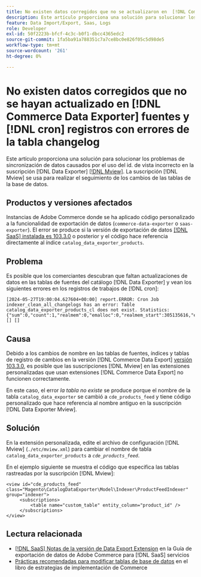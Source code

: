```yaml
---
title: No existen datos corregidos que no se actualizaron en  [!DNL Commerce Data Exporter] fuentes y [!DNL cron] registros con errores de changelog
description: Este artículo proporciona una solución para solucionar los problemas de sincronización de datos causados por el uso de un id. de vista incorrecto en la suscripción  [!DNL Commerce Data Exporter mview] iOS.
feature: Data Import/Export, Saas, Logs
role: Developer
exl-id: 50f2223b-bfcf-4c3c-b0f1-dbcc4365edc2
source-git-commit: 1fa5ba91a788351c7a7ce8bc0e826f05c5d98de5
workflow-type: tm+mt
source-wordcount: '261'
ht-degree: 0%

---
```


# No existen datos corregidos que no se hayan actualizado en [!DNL Commerce Data Exporter] fuentes y [!DNL cron] registros con errores de la tabla changelog

Este artículo proporciona una solución para solucionar los problemas de sincronización de datos causados por el uso del id. de vista incorrecto en la suscripción [!DNL Data Exporter] [[!DNL Mview]](https://developer.adobe.com/commerce/php/development/components/indexing/#mview). La suscripción [!DNL Mview] se usa para realizar el seguimiento de los cambios de las tablas de la base de datos.

## Productos y versiones afectados

Instancias de Adobe Commerce donde se ha aplicado código personalizado a la funcionalidad de exportación de datos (`commerce-data-exporter` o `saas-exporter`). El error se produce si la versión de exportación de datos [[!DNL SaaS] instalada es 103.3.0](https://experienceleague.adobe.com/en/docs/commerce-merchant-services/saas-data-export/release-notes#release-6) o posterior y el código hace referencia directamente al índice `catalog_data_exporter_products`.

## Problema

Es posible que los comerciantes descubran que faltan actualizaciones de datos en las tablas de fuentes del catálogo [!DNL Data Exporter] y vean los siguientes errores en los registros de trabajos de [!DNL cron]:

```
[2024-05-27T19:00:04.627604+00:00] report.ERROR: Cron Job indexer_clean_all_changelogs has an error: Table catalog_data_exporter_products_cl does not exist. Statistics: {"sum":0,"count":1,"realmem":0,"emalloc":0,"realmem_start":305135616,"emalloc_start":283210384} [] [] 
```

## Causa

Debido a los cambios de nombre en las tablas de fuentes, índices y tablas de registro de cambios en la versión [!DNL Commerce Data Export] [versión 103.3.0](https://experienceleague.adobe.com/en/docs/commerce-merchant-services/saas-data-export/release-notes#release-9), es posible que las suscripciones [!DNL Mview] en las extensiones personalizadas que usan extensiones [!DNL Commerce Data Export] no funcionen correctamente.

En este caso, el error *la tabla no existe* se produce porque el nombre de la tabla `catalog_data_exporter` se cambió a `cde_products_feed` y tiene código personalizado que hace referencia al nombre antiguo en la suscripción [!DNL Data Exporter Mview].

## Solución

En la extensión personalizada, edite el archivo de configuración [!DNL Mview] (```./etc/mview.xml```) para cambiar el nombre de tabla `catalog_data_exporter_products` a *`cde_products_feed`*.

En el ejemplo siguiente se muestra el código que especifica las tablas rastreadas por la suscripción [!DNL Mview]:

```
<view id="cde_products_feed" class="Magento\CatalogDataExporter\Model\Indexer\ProductFeedIndexer" group="indexer">
     <subscriptions>
         <table name="custom_table" entity_column="product_id" />
     </subscriptions>
</view>
```

## Lectura relacionada

* [[!DNL SaaS] Notas de la versión de Data Export Extension](https://experienceleague.adobe.com/en/docs/commerce-merchant-services/saas-data-export/release-notes) en la Guía de exportación de datos de Adobe Commerce para [!DNL SaaS] servicios
* [Prácticas recomendadas para modificar tablas de base de datos](https://experienceleague.adobe.com/en/docs/commerce-operations/implementation-playbook/best-practices/development/modifying-core-and-third-party-tables#why-adobe-recommends-avoiding-modifications) en el libro de estrategias de implementación de Commerce
